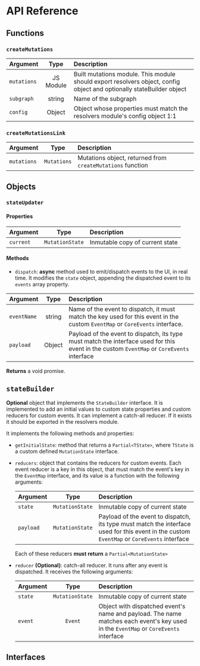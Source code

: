 # API Reference

## Functions

### `createMutations`

| Argument   |      Type      |  Description |
|----------|:-------------:|:------|
| `mutations` |  JS Module | Built mutations module. This module should export resolvers object, config object and optionally stateBuilder object |
| `subgraph` |    string   | Name of the subgraph |
| `config` | Object | Object whose properties must match the resolvers module's config object 1:1 |

### `createMutationsLink`

| Argument   |      Type      |  Description |
|----------|:-------------:|:------|
| `mutations` |  `Mutations` | Mutations object, returned from `createMutations` function |

## Objects

### `stateUpdater`

#### Properties

| Argument   |      Type      |  Description |
|----------|:-------------:|:------|
| `current` |  `MutationState` | Inmutable copy of current state |

#### Methods

* `dispatch`:  **async** method used to emit/dispatch events to the UI, in real time. It modifies the `state` object, appending the dispatched event to its `events` array property.

| Argument   |      Type      |  Description |
|----------|:-------------:|:------|
| `eventName` |  string | Name of the event to dispatch, it must match the key used for this event in the custom `EventMap` or `CoreEvents` interface. |
| `payload` |  Object | Payload of the event to dispatch, its type must match the interface used for this event in the custom `EventMap` or `CoreEvents` interface |

**Returns** a void promise.

## `stateBuilder`

**Optional** object that implements the `StateBuilder` interface. It is implemented to add an initial values to custom state properties and custom reducers for custom events. It can implement a catch-all reducer. If it exists it should be exported in the resolvers module.

It implements the following methods and properties:

* `getInitialState`: method that returns a `Partial<TState>`, where `TState` is a custom defined `MutationState` interface.
* `reducers`: object that contains the reducers for custom events. Each event reducer is a key in this object, that must match the event's key in the `EventMap` interface, and its value is a function with the following arguments:

  | Argument   |      Type      |  Description |
  |----------|:-------------:|:------|
  | `state` |  `MutationState` | Inmutable copy of current state |
  | `payload` |  `MutationState` | Payload of the event to dispatch, its type must match the interface used for this event in the custom `EventMap` or `CoreEvents` interface |

  Each of these reducers **must return** a `Partial<MutationState>`
* `reducer` **(Optional)**: catch-all reducer. It runs after any event is dispatched. It receives the following arguments:

  | Argument   |      Type      |  Description |
  |----------|:-------------:|:------|
  | `state` |  `MutationState` | Inmutable copy of current state |
  | `event` |  `Event` | Object with dispatched event's name and payload. The name matches each event's key used in the `EventMap` or `CoreEvents` interface |

## Interfaces

### 